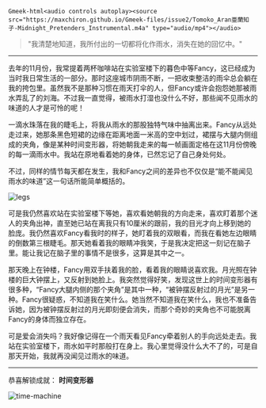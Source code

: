 `Gmeek-html<audio controls autoplay><source src="https://maxchiron.github.io/Gmeek-files/issue2/Tomoko_Aran亜蘭知子-Midnight_Pretenders_Instrumental.m4a" type="audio/mp4"></audio>`

> "我清楚地知道，我所付出的一切都将化作雨水，消失在她的回忆中。"

---

去年的11月份，我常提着两杯咖啡站在实验室楼下的暮色中等Fancy，这已经成为当时我日常生活的一部分。那时这座城市阴雨不断，一把收束整洁的雨伞总会躺在我的挎包里。虽然我不是那种习惯在雨天打伞的人，但Fancy或许会抱怨她那被雨水弄乱了的刘海。不过我一直觉得，被雨水打湿也没什么不好，那些闻不见雨水的味道的人才是可怜的呢！

一滴水珠落在我的睫毛上，将我从雨水的那股独特气味中抽离出来。Fancy从远处走过来，她那条黑色短裙的边缘在距离地面一米高的空中划过，裙摆与大腿内侧组成的夹角，像是某种时间变形器，将她朝我走来的每一帧画面定格在这11月份傍晚的每一滴雨水中。我站在原地看着她的身体，已然忘记了自己身处何处。

不过，同样的情节每天都在发生，我和Fancy之间的差异也不仅仅是“能不能闻见雨水的味道”这一句话所能简单概括的。

![legs](https://maxchiron.github.io/Gmeek-files/issue2/legs.webp)

可是我仍然喜欢站在实验室楼下等她，喜欢看她朝我的方向走来，喜欢盯着那个迷人的夹角出神，直至她已站在离我只有10厘米的跟前，我的目光才向上移到她的脸庞。我仍然喜欢Fancy看我时的样子，她盯着我的双眼看，而我在看她左边眼睛的倒数第三根睫毛。那天她看着我的眼睛冲我笑，于是我决定把这一刻记在脑子里。能让我记在脑子里的事情不是很多，这算是其中之一。

那天晚上在钟楼，Fancy用双手扶着我的脸，看着我的眼睛说喜欢我。月光照在钟楼的巨大钟摆上，又反射到她脸上。我突然觉得好笑，发现这世上的时间变形器有很多种，“Fancy大腿内侧的那个夹角”是其中一种，“被钟摆反射过的月光”是另一种。Fancy很疑惑，不知道我在笑什么。她当然不知道我在笑什么，我也不准备告诉她，因为被钟摆反射过的月光即刻便会消失，而那个奇妙的夹角也不可能脱离Fancy的身体而独立存在。

可是爱会消失吗？我好像记得在一个雨天看见Fancy牵着别人的手向远处走去。我站在实验室楼下，雨水如平时那般打在身上。我心里觉得没什么大不了的，可是自那天开始，我就再没闻见过雨水的味道。

---

恭喜解锁成就： <b>时间变形器</b>

![time-machine](https://maxchiron.github.io/Gmeek-files/issue2/time-machine.webp)